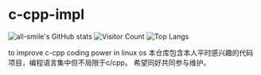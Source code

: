 # c-cpp-impl
![all-smile's GitHub stats](https://github-readme-stats.vercel.app/api?username=JianWei777&show_icons=true&theme=tokyonight)
![Visitor Count](https://profile-counter.glitch.me/JianWei777/count.svg)
![Top Langs](https://github-readme-stats.vercel.app/api/top-langs/?username=JianWei777&layout=compact&theme=tokyonight)

to improve c-cpp coding power in linux os
本仓库包含本人平时感兴趣的代码项目，编程语言集中但不局限于c/cpp。
希望同好共同参与维护。
